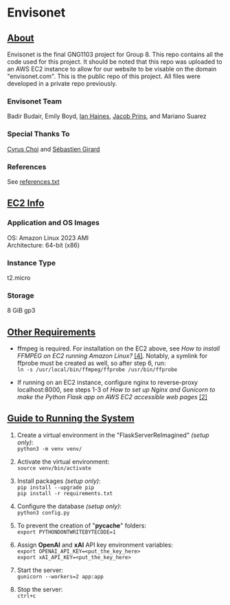 # Envisonet

## <ins>**About**</ins> 
Envisonet is the final GNG1103 project for Group 8. This repo contains all the code used for this project. It should be noted that this repo was uploaded to an AWS EC2 instance to allow for our website to be visable on the domain "envisonet.com". This is the public repo of this project. All files were developed in a private repo previously.  

### Envisonet Team  
Badir Budair, Emily Boyd, [Ian Haines](https://github.com/cyruschoisy), [Jacob Prins](https://github.com/jacobprins), and Mariano Suarez  

### Special Thanks To  
[Cyrus Choi](https://github.com/cyruschoisy) and [Sébastien Girard](https://github.com/sebastiengrd)

### References  
See [references.txt](references.txt)

## <ins>**EC2 Info**</ins>  
### **Application and OS Images**  
OS: Amazon Linux 2023 AMI  
Architecture: 64-bit (x86)  

### **Instance Type**  
t2.micro  

### **Storage**  
8 GiB gp3  

## <ins>**Other Requirements**</ins>  
- ffmpeg is required. For installation on the EC2 above, see *How to install FFMPEG on EC2 running Amazon Linux?* [\[4\]](https://www.maskaravivek.com/post/how-to-install-ffmpeg-on-ec2-running-amazon-linux/). Notably, a symlink for ffprobe must be created as well, so after step 6, run:  
  `ln -s /usr/local/bin/ffmpeg/ffprobe /usr/bin/ffprobe`
  
- If running on an EC2 instance, configure nginx to reverse-proxy localhost:8000, see steps 1-3 of *How to set up Nginx and Gunicorn to make the Python Flask app on AWS EC2 accessible web pages* [\[2\]](https://medium.com/@ihenrywu.ca/how-to-set-up-nginx-and-gunicorn-to-make-the-python-flask-app-on-aws-ec2-accessible-web-pages-92fa24a77a88)


## <ins>**Guide to Running the System**</ins> 

1. Create a virtual environment in the "FlaskServerReImagined" *(setup only)*:  
   `python3 -m venv venv/`

2. Activate the virtual environment:  
   `source venv/bin/activate`

3. Install packages *(setup only)*:  
   `pip install --upgrade pip`  
   `pip install -r requirements.txt`  

4. Configure the database *(setup only)*:  
   `python3 config.py`  

5. To prevent the creation of "__pycache__" folders:  
   `export PYTHONDONTWRITEBYTECODE=1`

6. Assign **OpenAI** and **xAI** API key environment variables:  
   `export OPENAI_API_KEY=<put_the_key_here>`  
   `export xAI_API_KEY=<put_the_key_here>`  

8. Start the server:  
   `gunicorn --workers=2 app:app`  

9. Stop the server:  
   `ctrl+c`  
